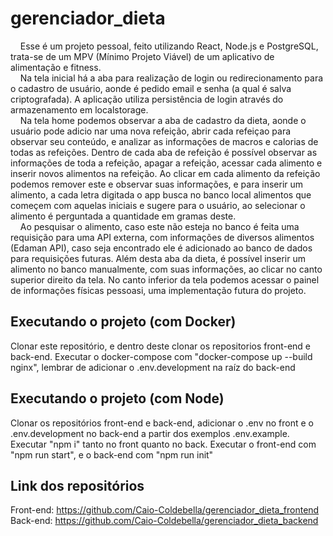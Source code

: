 # gerenciador_dieta

 &nbsp;&nbsp;&nbsp;&nbsp;Esse é um projeto pessoal, feito utilizando React, Node.js e PostgreSQL, trata-se de um MPV (Mínimo Projeto Viável) de um aplicativo de alimentação e fitness.<br/>
 &nbsp;&nbsp;&nbsp;&nbsp;Na tela inicial há a aba para realização de login ou redirecionamento para o cadastro de usuário, aonde é pedido email e senha (a qual é salva criptografada).
 A aplicação utiliza persistência de login através do armazenamento em localstorage.<br/>&nbsp;&nbsp;&nbsp;&nbsp;Na tela home podemos observar a aba de cadastro da dieta, aonde o usuário pode adicio
 nar uma nova refeição, abrir cada refeiçao para observar seu conteúdo, e analizar as informações de macros e calorias de todas as refeições. Dentro de cada aba de
 refeição é possível observar as informações de toda a refeição, apagar a refeição, acessar cada alimento e inserir novos alimentos na refeição. Ao clicar em cada
 alimento da refeição podemos remover este e observar suas informações, e para inserir um alimento, a cada letra digitada o app busca no banco local alimentos que 
 começem com aquelas iniciais e sugere para o usuário, ao selecionar o alimento é perguntada a quantidade em gramas deste.<br/>&nbsp;&nbsp;&nbsp;&nbsp;Ao pesquisar o alimento, caso este não esteja no banco é feita uma requisição para uma API externa, com informações
 de diversos alimentos (Edaman API), caso seja encontrado ele é adicionado ao banco de dados para requisições futuras. Além desta aba da dieta, é possível inserir um alimento no
 banco manualmente, com suas informações, ao clicar no canto superior direito da tela. No canto inferior da tela podemos acessar o painel de informações físicas pessoasi, uma implementação futura do projeto.
 
 ## Executando o projeto (com Docker)
 Clonar este repositório, e dentro deste clonar os repositorios front-end e back-end. Executar o docker-compose com "docker-compose up --build nginx",
 lembrar de adicionar o .env.development na raíz do back-end
 
 ## Executando o projeto (com Node)
 Clonar os repositórios front-end e back-end, adicionar o .env no front e o .env.development no back-end a partir dos exemplos .env.example. Executar "npm i" tanto no front quanto no back. Executar o front-end com "npm run start", e o back-end
 com "npm run init"
 
 ## Link dos repositórios
 Front-end: https://github.com/Caio-Coldebella/gerenciador_dieta_frontend <br/>
 Back-end: https://github.com/Caio-Coldebella/gerenciador_dieta_backend
